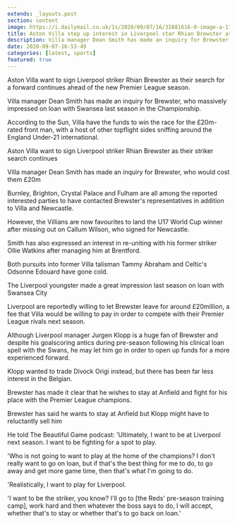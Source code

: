 ```yaml
---
extends: _layouts.post
section: content
image: https://i.dailymail.co.uk/1s/2020/09/07/16/32881616-0-image-a-17_1599493702122.jpg 
title: Aston Villa step up interest in Liverpool star Rhian Brewster as they make inquiry to buy striker 
description: Villa manager Dean Smith has made an inquiry for Brewster, who massively impressed on loan with Swansea last season in the Championship. Liverpool want around £20million for Brewster. 
date: 2020-09-07-16-53-49 
categories: [latest, sports] 
featured: true 
--- 
```

Aston Villa want to sign Liverpool striker Rhian Brewster as their search for a forward continues ahead of the new Premier League season.

Villa manager Dean Smith has made an inquiry for Brewster, who massively impressed on loan with Swansea last season in the Championship.

According to the Sun, Villa have the funds to win the race for the £20m-rated front man, with a host of other topflight sides sniffing around the England Under-21 international.

Aston Villa want to sign Liverpool striker Rhian Brewster as their striker search continues

Villa manager Dean Smith has made an inquiry for Brewster, who would cost them £20m

Burnley, Brighton, Crystal Palace and Fulham are all among the reported interested parties to have contacted Brewster's representatives in addition to Villa and Newcastle.

However, the Villians are now favourites to land the U17 World Cup winner after missing out on Callum Wilson, who signed for Newcastle.

Smith has also expressed an interest in re-uniting with his former striker Ollie Watkins after managing him at Brentford.

Both pursuits into former Villa talisman Tammy Abraham and Celtic's Odsonne Edouard have gone cold.

The Liverpool youngster made a great impression last season on loan with Swansea City

Liverpool are reportedly willing to let Brewster leave for around £20million, a fee that Villa would be willing to pay in order to compete with their Premier League rivals next season.

Although Liverpool manager Jurgen Klopp is a huge fan of Brewster and despite his goalscoring antics during pre-season following his clinical loan spell with the Swans, he may let him go in order to open up funds for a more experienced forward.

Klopp wanted to trade Divock Origi instead, but there has been far less interest in the Belgian.

Brewster has made it clear that he wishes to stay at Anfield and fight for his place with the Premier League champions.

Brewster has said he wants to stay at Anfield but Klopp might have to reluctantly sell him

He told The Beautiful Game podcast: 'Ultimately, I want to be at Liverpool next season. I want to be fighting for a spot to play.

'Who is not going to want to play at the home of the champions? I don't really want to go on loan, but if that's the best thing for me to do, to go away and get more game time, then that's what I'm going to do.

'Realistically, I want to play for Liverpool.

'I want to be the striker, you know? I'll go to [the Reds' pre-season training camp], work hard and then whatever the boss says to do, I will accept, whether that's to stay or whether that's to go back on loan.'


